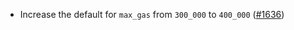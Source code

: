 - Increase the default for `max_gas` from `300_000` to `400_000` ([#1636](https://github.com/informalsystems/ibc-rs/pull/1636))

